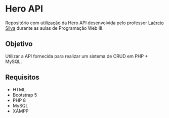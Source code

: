 # Hero API

Repositório com utilização da Hero API desenvolvida pelo professor [Laércio Silva](https://github.com/lndsilva) durante as aulas de Programação Web III.

## Objetivo

Utilizar a API fornecida para realizar um sistema de CRUD em PHP + MySQL. 

## Requisitos

- HTML
- Bootstrap 5
- PHP 8
- MySQL
- XAMPP
